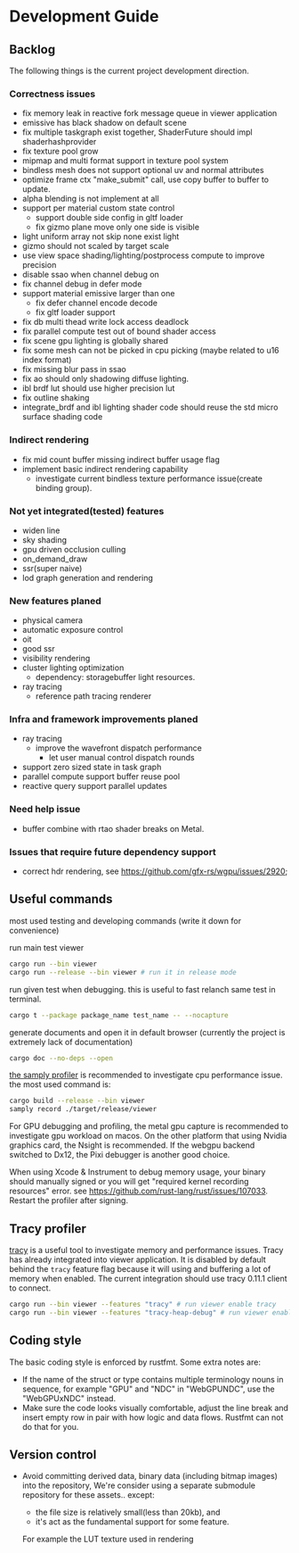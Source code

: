 # Development Guide

## Backlog

The following things is the current project development direction.

### Correctness issues

- fix memory leak in reactive fork message queue in viewer application
- emissive has black shadow on default scene
- fix multiple taskgraph exist together, ShaderFuture should impl shaderhashprovider
- fix texture pool grow
- mipmap and multi format support in texture pool system
- bindless mesh does not support optional uv and normal attributes
- optimize frame ctx "make_submit" call, use copy buffer to buffer to update.
- alpha blending is not implement at all
- support per material custom state control
  - support double side config in gltf loader
  - fix gizmo plane move only one side is visible
- light uniform array not skip none exist light
- gizmo should not scaled by target scale
- use view space shading/lighting/postprocess compute to improve precision
- disable ssao when channel debug on
- fix channel debug in defer mode
- support material emissive larger than one
  - fix defer channel encode decode
  - fix gltf loader support
- fix db multi thead write lock access deadlock
- fix parallel compute test out of bound shader access
- fix scene gpu lighting is globally shared
- fix some mesh can not be picked in cpu picking (maybe related to u16 index format)
- fix missing blur pass in ssao
- fix ao should only shadowing diffuse lighting.
- ibl brdf lut should use higher precision lut
- fix outline shaking
- integrate_brdf and ibl lighting shader code should reuse the std micro surface shading code

### Indirect rendering

- fix mid count buffer missing indirect buffer usage flag
- implement basic indirect rendering capability
  - investigate current bindless texture performance issue(create binding group).

### Not yet integrated(tested) features

- widen line
- sky shading
- gpu driven occlusion culling
- on_demand_draw
- ssr(super naive)
- lod graph generation and rendering

### New features planed

- physical camera
- automatic exposure control
- oit
- good ssr
- visibility rendering
- cluster lighting optimization
  - dependency: storagebuffer light resources.
- ray tracing
  - reference path tracing renderer

### Infra and framework improvements planed

- ray tracing
  - improve the wavefront dispatch performance
    - let user manual control dispatch rounds
- support zero sized state in task graph
- parallel compute support buffer reuse pool
- reactive query support parallel updates

### Need help issue

- buffer combine with rtao shader breaks on Metal.

### Issues that require future dependency support

- correct hdr rendering, see <https://github.com/gfx-rs/wgpu/issues/2920>;

## Useful commands

most used testing and developing commands (write it down for convenience)

run main test viewer

```bash
cargo run --bin viewer
cargo run --release --bin viewer # run it in release mode
```

run given test when debugging. this is useful to fast relanch same test in terminal.

```bash
cargo t --package package_name test_name -- --nocapture
```

generate documents and open it in default browser (currently the project is extremely lack of documentation)

```bash
cargo doc --no-deps --open
```

 [the samply profiler](https://github.com/mstange/samply) is recommended to investigate cpu performance issue.  the most used command is:

```bash
cargo build --release --bin viewer
samply record ./target/release/viewer
```

For GPU debugging and profiling, the metal gpu capture is recommended to investigate gpu workload on macos. On the other platform that using Nvidia graphics card, the Nsight is recommended. If the webgpu backend switched to Dx12, the Pixi debugger is another good choice.

When using Xcode & Instrument to debug memory usage, your binary should manually signed or you will get "required kernel recording resources" error. see <https://github.com/rust-lang/rust/issues/107033>. Restart the profiler after signing.

## Tracy profiler

[tracy](https://github.com/wolfpld/tracy) is a useful tool to investigate memory and performance issues. Tracy has already integrated into viewer application. It is disabled by default behind the `tracy` feature flag because it will using and buffering a lot of memory when enabled. The current integration should use tracy 0.11.1 client to connect.

```bash
cargo run --bin viewer --features "tracy" # run viewer enable tracy
cargo run --bin viewer --features "tracy-heap-debug" # run viewer enable tracy and tracy-heap-debug
```

## Coding style

The basic coding style is enforced by rustfmt. Some extra notes are:

- If the name of the struct or type contains multiple terminology nouns in sequence, for example "GPU" and "NDC" in "WebGPUNDC", use the "WebGPUxNDC" instead.
- Make sure the code looks visually comfortable, adjust the line break and insert empty row in pair with how logic and data flows. Rustfmt can not do that for you.

## Version control

- Avoid committing derived data, binary data (including bitmap images) into the repository,
  We're consider using a separate submodule repository for these assets.. except:
  - the file size is relatively small(less than 20kb), and
  - it's act as the fundamental support for some feature.
  
  For example the LUT texture used in rendering
